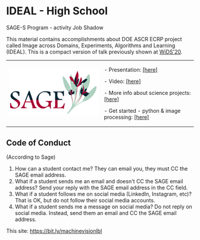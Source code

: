 # IDEAL - High School
SAGE-S Program - activity Job Shadow

This material contains accomplishments about DOE ASCR ECRP project called Image across Domains, Experiments, Algorithms and Learning (IDEAL). This is a compact  version of talk previously shown at <a href="https://github.com/dani-lbnl/wids2020">WiDS'20</a>.

<table border="0">
 <tr>
    <td><img src="sage_logo.png" width="400">
    </td>
    <td>
     <p>
      - Presentation: <a href=SAGE_dani_vision_compact.pdf>[here]</a>
      <p>
      - Video: <a href=https://drive.google.com/file/d/1Df166MV5ADXY4Sv53V8xHNid58dEFhrr/view?usp=sharing>[here]</a>
       <p>
      - More info about science projects: <a href=https://bit.ly/idealdatascience> [here] </a>
       <p>
      - Get started - python & image processing: <a href=https://datacarpentry.org/image-processing/> [here] </a>
      </td>
 </tr>
</table>

## Code of Conduct
(According to Sage)
1. How can a student contact me? They can email you, they must CC the SAGE email address. 
2. What if a student sends me an email and doesn't CC the SAGE email address? Send your reply with the SAGE email address in the CC field. 
3. What if a student follows me on social media (LinkedIn, Instagram, etc)? That is OK, but do not follow their social media accounts. 
4. What if a student sends me a message on social media? Do not reply on social media. Instead, send them an email and CC the SAGE email address. 
 

 

This site: https://bit.ly/machinevisionlbl
